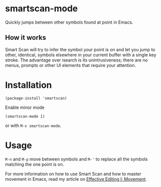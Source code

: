 smartscan-mode
==============

Quickly jumps between other symbols found at point in Emacs.

How it works
------------

Smart Scan will try to infer the symbol your point is on and let you jump to other, identical, symbols 
elsewhere in your current buffer with a single key stroke. The advantage over isearch is its unintrusiveness; 
there are no menus, prompts or other UI elements that require your attention.

Installation
============
```
(package-install 'smartscan)
```
Enable minor mode
```
(smartscan-mode 1)
```
or with `M-x smartscan-mode`.

Usage
=====
`M-n` and `M-p` move between symbols and `M-'` to replace all the symbols matching the one point is on.

For more information on how to use Smart Scan and how to master movement in Emacs, read my article on [Effective Editing I: Movement](http://www.masteringemacs.org/articles/2011/01/14/effective-editing-movement/).
